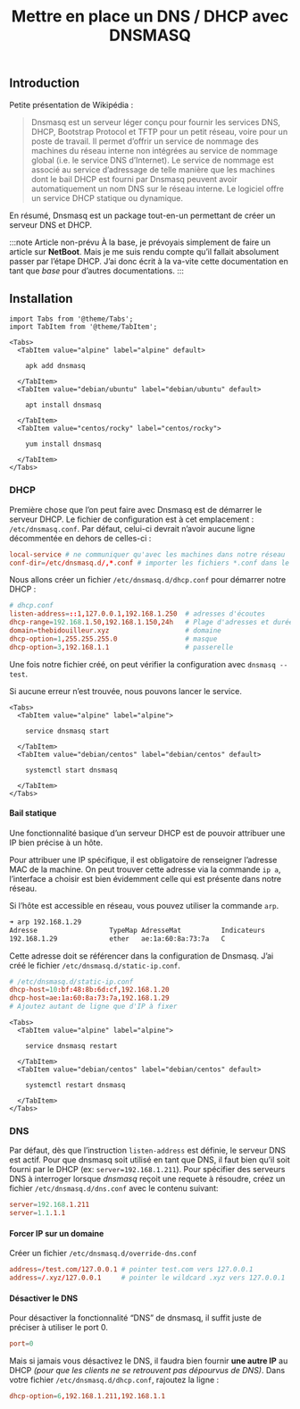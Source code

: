 ﻿---
slug: dnsmasq
title: Mettre en place un DNS / DHCP avec DNSMASQ
---

## Introduction

Petite présentation de Wikipédia : 
> Dnsmasq est un serveur léger conçu pour fournir les services DNS, DHCP, Bootstrap Protocol et TFTP pour un petit réseau, voire pour un poste de travail. Il permet d’offrir un service de nommage des machines du réseau interne non intégrées au service de nommage global (i.e. le service DNS d’Internet). Le service de nommage est associé au service d’adressage de telle manière que les machines dont le bail DHCP est fourni par Dnsmasq peuvent avoir automatiquement un nom DNS sur le réseau interne. Le logiciel offre un service DHCP statique ou dynamique. 

En résumé, Dnsmasq est un package tout-en-un permettant de créer un serveur DNS et DHCP.


:::note Article non-prévu
À la base, je prévoyais simplement de faire un article sur **NetBoot**. Mais je me suis rendu compte qu’il fallait absolument passer par l’étape DHCP.
J’ai donc écrit à la va-vite cette documentation en tant que *base* pour d’autres documentations.
:::

## Installation

```mdx-code-block
import Tabs from '@theme/Tabs';
import TabItem from '@theme/TabItem';

<Tabs>
  <TabItem value="alpine" label="alpine" default>

    apk add dnsmasq

  </TabItem>
  <TabItem value="debian/ubuntu" label="debian/ubuntu" default>

    apt install dnsmasq

  </TabItem>
  <TabItem value="centos/rocky" label="centos/rocky">

    yum install dnsmasq

  </TabItem>
</Tabs>
```


### DHCP

Première chose que l’on peut faire avec Dnsmasq est de démarrer le serveur DHCP. Le fichier de configuration est à cet emplacement : `/etc/dnsmasq.conf`. Par défaut, celui-ci devrait n’avoir aucune ligne décommentée en dehors de celles-ci : 
```conf
local-service # ne communiquer qu'avec les machines dans notre réseau
conf-dir=/etc/dnsmasq.d/,*.conf # importer les fichiers *.conf dans le dossier /etc/dnsmasq.d/
```

Nous allons créer un fichier `/etc/dnsmasq.d/dhcp.conf` pour démarrer notre DHCP : 
```conf
# dhcp.conf
listen-address=::1,127.0.0.1,192.168.1.250  # adresses d'écoutes
dhcp-range=192.168.1.50,192.168.1.150,24h   # Plage d'adresses et durée des baux
domain=thebidouilleur.xyz                   # domaine
dhcp-option=1,255.255.255.0                 # masque 
dhcp-option=3,192.168.1.1                   # passerelle
```

Une fois notre fichier créé, on peut vérifier la configuration avec `dnsmasq --test`.

Si aucune erreur n’est trouvée, nous pouvons lancer le service.

```mdx-code-block
<Tabs>
  <TabItem value="alpine" label="alpine">

    service dnsmasq start

  </TabItem>
  <TabItem value="debian/centos" label="debian/centos" default>

    systemctl start dnsmasq

  </TabItem>
</Tabs>
```

#### Bail statique

Une fonctionnalité basique d’un serveur DHCP est de pouvoir attribuer une IP bien précise à un hôte.

Pour attribuer une IP spécifique, il est obligatoire de renseigner l’adresse MAC de la machine. On peut trouver cette adresse via la commande `ip a`, l’interface a choisir est bien évidemment celle qui est présente dans notre réseau.

Si l’hôte est accessible en réseau, vous pouvez utiliser la commande `arp`. 
```bash
➜ arp 192.168.1.29 
Adresse                  TypeMap AdresseMat          Indicateurs           Iface
192.168.1.29             ether   ae:1a:60:8a:73:7a   C                     enp47s0
```

Cette adresse doit se référencer dans la configuration de Dnsmasq. J’ai créé le fichier `/etc/dnsmasq.d/static-ip.conf`.
```conf
# /etc/dnsmasq.d/static-ip.conf
dhcp-host=10:bf:48:8b:6d:cf,192.168.1.20
dhcp-host=ae:1a:60:8a:73:7a,192.168.1.29
# Ajoutez autant de ligne que d'IP à fixer
```

```mdx-code-block
<Tabs>
  <TabItem value="alpine" label="alpine">

    service dnsmasq restart

  </TabItem>
  <TabItem value="debian/centos" label="debian/centos" default>

    systemctl restart dnsmasq

  </TabItem>
</Tabs>
```

### DNS

Par défaut, dès que l’instruction `listen-address` est définie, le serveur DNS est actif. Pour que dnsmasq soit utilisé en tant que DNS, il faut bien qu’il soit fourni par le DHCP (ex: `server=192.168.1.211`).
Pour spécifier des serveurs DNS à interroger lorsque *dnsmasq* reçoit une requete à résoudre, créez un fichier `/etc/dnsmasq.d/dns.conf` avec le contenu suivant: 
```conf
server=192.168.1.211                        
server=1.1.1.1                              
```

#### Forcer IP sur un domaine

Créer un fichier `/etc/dnsmasq.d/override-dns.conf`
```conf
address=/test.com/127.0.0.1 # pointer test.com vers 127.0.0.1
address=/.xyz/127.0.0.1     # pointer le wildcard .xyz vers 127.0.0.1
```

#### Désactiver le DNS

Pour désactiver la fonctionnalité “DNS” de dnsmasq, il suffit juste de préciser à utiliser le port 0.

```conf
port=0
```

Mais si jamais vous désactivez le DNS, il faudra bien fournir **une autre IP** au DHCP *(pour que les clients ne se retrouvent pas dépourvus de DNS)*. 
Dans votre fichier `/etc/dnsmasq.d/dhcp.conf`, rajoutez la ligne : 

```conf
dhcp-option=6,192.168.1.211,192.168.1.1
```
